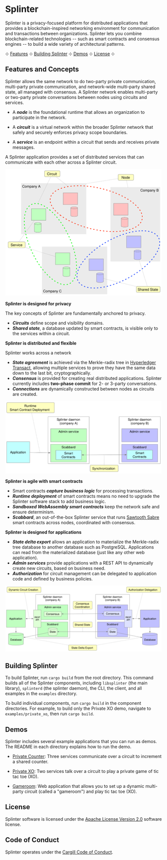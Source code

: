 # Splinter

Splinter is a privacy-focused platform for distributed applications that provides
a blockchain-inspired networking environment for communication and transactions
between organizations. Splinter lets you combine blockchain-related technologies
-- such as smart contracts and consensus engines -- to build a wide variety
of architectural patterns.

 &hercon; [Features](#features-and-concepts) &hercon; [Building Splinter](#building-splinter) &hercon; [Demos](#demos) &hercon; [License](#license) &hercon;

## Features and Concepts

Splinter allows the same network to do two-party private communication,
multi-party private communication, and network-wide multi-party shared state,
all managed with consensus. A Splinter network enables multi-party or two-party
private conversations between nodes using circuits and services.

  - A _**node**_ is the foundational runtime that allows an organization to 
  participate in the network.

  - A _**circuit**_ is a virtual network within the broader Splinter network that 
  safely and securely enforces privacy scope boundaries.

  - A _**service**_ is an endpoint within a circuit that sends and receives
  private messages.

A Splinter application provides a set of distributed services that can
communicate with each other across a Splinter circuit.

![Splinter private circuits with shared state](assets/diagram-splinter-circuits+3companies.svg)

**Splinter is designed for privacy**

The key concepts of Splinter are fundamentally anchored to privacy.

   - _**Circuits**_ define scope and visibility domains.
   - _**Shared state**_, a database updated by smart contracts, is visible only
     to the services within a circuit.

**Splinter is distributed and flexible**

Splinter works across a network 

   - _**State agreement**_ is achieved via the Merkle-radix tree in
     [Hyperledger Transact](https://github.com/hyperledger/transact/),
     allowing multiple services to prove they have the same data down to the 
	 last bit, cryptographically.
   - _**Consensus**_ is provided for creating real distributed applications.
     Splinter currently includes **two-phase commit** for 2- or 3-party
     conversations.
   - _**Connections**_ are dynamically constructed between nodes as circuits are
     created.


![Splinter smart contract deployment at runtime](assets/diagram-splinter-smartcontractdeployment.svg)

**Splinter is agile with smart contracts**

   - Smart contracts _**capture business logic**_ for processing transactions.
   - _**Runtime deployment**_ of smart contracts means no need to upgrade the
     Splinter software stack to add business logic.
   - _**Sandboxed WebAssembly smart contracts**_ keep the network safe and
     ensure determinism.
   - _**Scabbard**_, an out-of-the-box Splinter service that runs
     [Sawtooth Sabre](https://github.com/hyperledger/sawtooth-sabre)
     smart contracts across nodes, coordinated with consensus.

**Splinter is designed for applications**

   - _**State delta export**_ allows an application to materialize the
     Merkle-radix tree database to another database such as PostgreSQL.
     Applications can read from the materialized database (just like any other
     web application).
   - _**Admin services**_ provide applications with a REST API to dynamically
     create new circuits, based on business need.
   - _**Authorization**_ for circuit management can be delegated to application
     code and defined by business policies.

![Two-party Splinter circuit](assets/diagram-splinter-twopartycircuit.svg)

## Building Splinter

To build Splinter, run `cargo build` from the root directory. This command
builds all of the Splinter components, including `libsplinter` (the main
library), `splinterd` (the splinter daemon), the CLI, the client, and all
examples in the `examples` directory.

To build individual components, run `cargo build` in the component directories.
For example, to build only the Private XO demo, navigate to
`examples/private_xo`, then run `cargo build`.

## Demos

Splinter includes several example applications that you can run as demos. The
README in each directory explains how to run the demo.

- [Private Counter](examples/private_counter/): Three services communicate over
  a circuit to increment a shared counter.

- [Private XO](examples/private_xo/): Two services talk over a circuit to play
  a private game of tic tac toe (XO).

- [Gameroom](examples/gameroom/): Web application that allows you to set up a
  dynamic multi-party circuit (called a "gameroom") and play tic tac toe (XO).

## License

Splinter software is licensed under the [Apache License Version 2.0](LICENSE) software license.

## Code of Conduct

Splinter operates under the [Cargill Code of Conduct](https://github.com/Cargill/code-of-conduct/blob/master/code-of-conduct.md).
